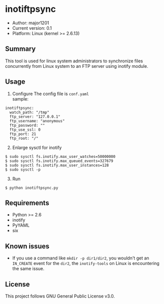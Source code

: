 # inotiftpsync

- Author: major1201
- Current version: 0.1
- Platform: Linux (kernel >= 2.6.13)

## Summary

This tool is used for linux system administrators to synchronize files concurrently from Linux system to an FTP server using inotify module.

## Usage

1. Configure
The config file is `conf.yaml`  
sample:
```
inotiftpsync:
  watch_path: "/tmp"
  ftp_server: "127.0.0.1"
  ftp_username: "anonymous"
  ftp_password: ""
  ftp_use_ssl: 0
  ftp_port: 21
  ftp_root: "/"
```
2. Enlarge sysctl for inotify
```
$ sudo sysctl fs.inotify.max_user_watches=50000000
$ sudo sysctl fs.inotify.max_queued_events=327679
$ sudo sysctl fs.inotify.max_user_instances=128
$ sudo sysctl -p
```
3. Run
```
$ python inotiftpsync.py
```

## Requirements

- Python >= 2.6
- inotify
- PyYAML
- six

## Known issues

- If you use a command like `mkdir -p dir1/dir2`, you wouldn't get an `IN_CREATE` event for the `dir2`, the `inotify-tools` on Linux is encountering the same issue.

## License

This project follows GNU General Public License v3.0.
